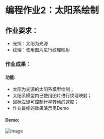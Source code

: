 # 编程作业2：太阳系绘制

## 作业要求：
- 光照：太阳为光源
- 纹理：使用图片进行纹理映射

### 作业成果：
#### 功能:
- 太阳为光源的太阳系模型绘制；
- 太阳系模型内已使用图片进行纹理映射；
- 鼠标左键可控制行星转动的速度；
- 作业最终的效果演示见Demo
#### Demo:
![image](https://github.com/LaterBetterThanNever/graphics2018/blob/master/21851094-%E6%B2%88%E5%90%B4%E8%B6%8A-Project2/Project02/GIF.gif)
